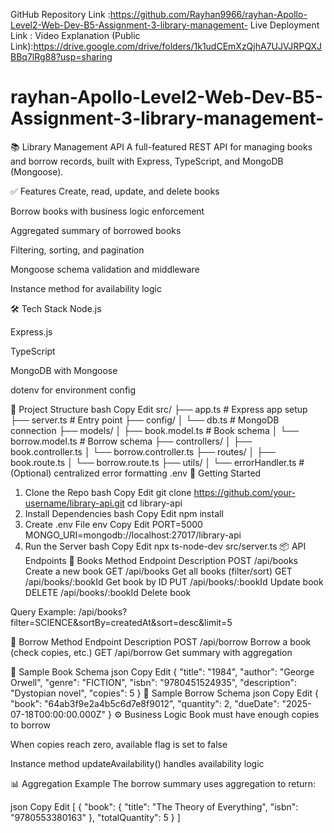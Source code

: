 GitHub Repository Link :https://github.com/Rayhan9966/rayhan-Apollo-Level2-Web-Dev-B5-Assignment-3-library-management-
Live Deployment Link :
Video Explanation (Public Link):https://drive.google.com/drive/folders/1k1udCEmXzQjhA7UJVJRPQXJBBq7lRg88?usp=sharing
 # rayhan-Apollo-Level2-Web-Dev-B5-Assignment-3-library-management-



 📚 Library Management API
A full-featured REST API for managing books and borrow records, built with Express, TypeScript, and MongoDB (Mongoose).

✅ Features
Create, read, update, and delete books

Borrow books with business logic enforcement

Aggregated summary of borrowed books

Filtering, sorting, and pagination

Mongoose schema validation and middleware

Instance method for availability logic

🛠️ Tech Stack
Node.js

Express.js

TypeScript

MongoDB with Mongoose

dotenv for environment config

📁 Project Structure
bash
Copy
Edit
src/
├── app.ts                  # Express app setup
├── server.ts               # Entry point
├── config/
│   └── db.ts               # MongoDB connection
├── models/
│   ├── book.model.ts       # Book schema
│   └── borrow.model.ts     # Borrow schema
├── controllers/
│   ├── book.controller.ts
│   └── borrow.controller.ts
├── routes/
│   ├── book.route.ts
│   └── borrow.route.ts
├── utils/
│   └── errorHandler.ts     # (Optional) centralized error formatting
.env
🚀 Getting Started
1. Clone the Repo
bash
Copy
Edit
git clone https://github.com/your-username/library-api.git
cd library-api
2. Install Dependencies
bash
Copy
Edit
npm install
3. Create .env File
env
Copy
Edit
PORT=5000
MONGO_URI=mongodb://localhost:27017/library-api
4. Run the Server
bash
Copy
Edit
npx ts-node-dev src/server.ts
📦 API Endpoints
🔸 Books
Method	Endpoint	Description
POST	/api/books	Create a new book
GET	/api/books	Get all books (filter/sort)
GET	/api/books/:bookId	Get book by ID
PUT	/api/books/:bookId	Update book
DELETE	/api/books/:bookId	Delete book

Query Example:
/api/books?filter=SCIENCE&sortBy=createdAt&sort=desc&limit=5

🔸 Borrow
Method	Endpoint	Description
POST	/api/borrow	Borrow a book (check copies, etc.)
GET	/api/borrow	Get summary with aggregation

📘 Sample Book Schema
json
Copy
Edit
{
  "title": "1984",
  "author": "George Orwell",
  "genre": "FICTION",
  "isbn": "9780451524935",
  "description": "Dystopian novel",
  "copies": 5
}
📘 Sample Borrow Schema
json
Copy
Edit
{
  "book": "64ab3f9e2a4b5c6d7e8f9012",
  "quantity": 2,
  "dueDate": "2025-07-18T00:00:00.000Z"
}
⚙️ Business Logic
Book must have enough copies to borrow

When copies reach zero, available flag is set to false

Instance method updateAvailability() handles availability logic

📊 Aggregation Example
The borrow summary uses aggregation to return:

json
Copy
Edit
[
  {
    "book": {
      "title": "The Theory of Everything",
      "isbn": "9780553380163"
    },
    "totalQuantity": 5
  }
]

